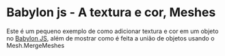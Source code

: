 # Babylon js - A textura e cor, Meshes

Este é um pequeno exemplo de como adicionar textura e cor em um objeto no [Babylon JS](https://www.babylonjs.com/), além de mostrar como é feita a união de objetos usando o Mesh.MergeMeshes
